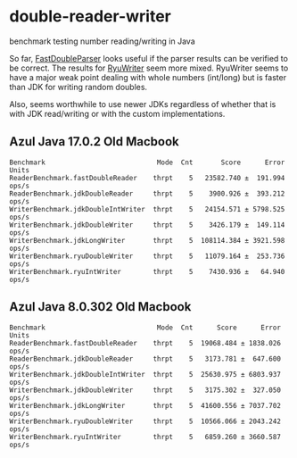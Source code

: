 # double-reader-writer
benchmark testing number reading/writing in Java

So far, [FastDoubleParser](https://github.com/FasterXML/jackson-core/pull/747) looks useful if the parser results can be verified to be correct. The results for [RyuWriter](https://github.com/FasterXML/jackson-core/pull/749) seem more mixed. RyuWriter seems to have a major weak point dealing with whole numbers (int/long) but is faster than JDK for writing random doubles.

Also, seems worthwhile to use newer JDKs regardless of whether that is with JDK read/writing or with the custom implementations.


## Azul Java 17.0.2 Old Macbook


```
Benchmark                            Mode  Cnt       Score      Error  Units
ReaderBenchmark.fastDoubleReader    thrpt    5   23582.740 ±  191.994  ops/s
ReaderBenchmark.jdkDoubleReader     thrpt    5    3900.926 ±  393.212  ops/s
WriterBenchmark.jdkDoubleIntWriter  thrpt    5   24154.571 ± 5798.525  ops/s
WriterBenchmark.jdkDoubleWriter     thrpt    5    3426.179 ±  149.114  ops/s
WriterBenchmark.jdkLongWriter       thrpt    5  108114.384 ± 3921.598  ops/s
WriterBenchmark.ryuDoubleWriter     thrpt    5   11079.164 ±  253.736  ops/s
WriterBenchmark.ryuIntWriter        thrpt    5    7430.936 ±   64.940  ops/s
```

## Azul Java 8.0.302 Old Macbook

```
Benchmark                            Mode  Cnt      Score      Error  Units
ReaderBenchmark.fastDoubleReader    thrpt    5  19068.484 ± 1838.026  ops/s
ReaderBenchmark.jdkDoubleReader     thrpt    5   3173.781 ±  647.600  ops/s
WriterBenchmark.jdkDoubleIntWriter  thrpt    5  25630.975 ± 6803.937  ops/s
WriterBenchmark.jdkDoubleWriter     thrpt    5   3175.302 ±  327.050  ops/s
WriterBenchmark.jdkLongWriter       thrpt    5  41600.556 ± 7037.702  ops/s
WriterBenchmark.ryuDoubleWriter     thrpt    5  10566.066 ± 2043.242  ops/s
WriterBenchmark.ryuIntWriter        thrpt    5   6859.260 ± 3660.587  ops/s
```

